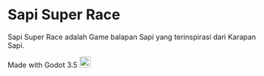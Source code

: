 
# Sapi Super Race

Sapi Super Race adalah Game balapan Sapi yang terinspirasi dari Karapan Sapi.

Made with Godot 3.5
<img src="https://godotengine.org/themes/godotengine/assets/favicon.png" width="22" height="22">


